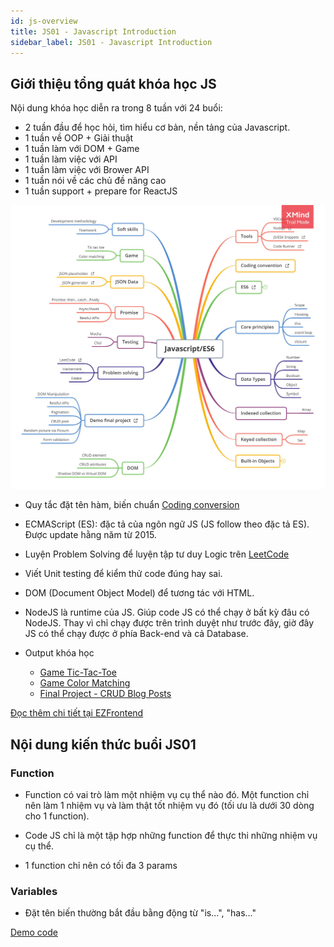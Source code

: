 ```yaml
---
id: js-overview
title: JS01 - Javascript Introduction 
sidebar_label: JS01 - Javascript Introduction
---
```


## Giới thiệu tổng quát khóa học JS 

Nội dung khóa học diễn ra trong 8 tuần với 24 buổi:

- 2 tuần đầu để học hỏi, tìm hiểu cơ bản, nền tảng của Javascript.
- 1 tuần về OOP + Giải thuật
- 1 tuần làm với DOM + Game
- 1 tuần làm việc với API
- 1 tuần làm việc với Brower API
- 1 tuần nói về các chủ đề nâng cao
- 1 tuần support + prepare for ReactJS

![Javacript overview](https://github.com/edwardtran97/frontend-blog/blob/master/static/img/javascript-docs/js01-overview-1.jpg?raw=true)

- Quy tắc đặt tên hàm, biến chuẩn [Coding conversion](https://github.com/airbnb/javascript)

- ECMAScript (ES): đặc tả của ngôn ngữ JS (JS follow theo đặc tả ES). Được update hằng năm từ 2015.

- Luyện Problem Solving để luyện tập tư duy Logic trên [LeetCode](https://leetcode.com/problemset/all/?difficulty=Easy)

- Viết Unit testing để kiểm thử code đúng hay sai. 

- DOM (Document Object Model) để tương tác với HTML.

- NodeJS là runtime của JS. Giúp code JS có thể chạy ở bất kỳ đâu có NodeJS. Thay vì chỉ chạy được trên trình duyệt như trước đây, giờ đây JS có thể chạy được ở phía Back-end và cả Database.

- Output khóa học 

    + [Game Tic-Tac-Toe](https://paulnguyen-mn.github.io/js-tic-tac-toe/)
    + [Game Color Matching](https://color-matching-game.vercel.app/)
    + [Final Project - CRUD Blog Posts](https://paulnguyen-mn.github.io/posts-ui/)

[Đọc thêm chi tiết tại EZFrontend](https://www.ezfrontend.com/docs/tong-quan-ve-javascript)


## Nội dung kiến thức buổi JS01

### Function

- Function có vai trò làm một nhiệm vụ cụ thể nào đó. Một function chỉ nên làm 1 nhiệm vụ và làm thật tốt nhiệm vụ đó (tối ưu là dưới 30 dòng cho 1 function).

- Code JS chỉ là một tập hợp những function để thực thi những nhiệm vụ cụ thể. 

- 1 function chỉ nên có tối đa 3 params

### Variables

- Đặt tên biến thường bắt đầu bằng động từ "is...", "has..."

[Demo code](../src/js/js01-overview.js)
